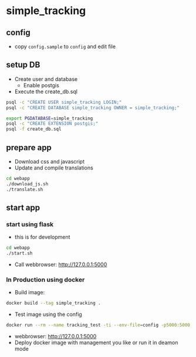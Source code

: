 # simple_tracking

## config

- copy `config.sample` to `config` and edit file

## setup DB

- Create user and database
  - Enable postgis
- Execute the create_db.sql

```bash
psql -c "CREATE USER simple_tracking LOGIN;"
psql -c "CREATE DATABASE simple_tracking OWNER = simple_tracking;"

export PGDATABASE=simple_tracking
psql -c "CREATE EXTENSION postgis;"
psql -f create_db.sql
```

## prepare app

- Download css and javascript
- Update and compile translations

```bash
cd webapp
./download_js.sh
./translate.sh
```

## start app

### start using flask
- this is for development
```bash
cd webapp
./start.sh
```

- Call webbrowser: http://127.0.0.1:5000

### In Production using docker
- Build image:
```bash
docker build --tag simple_tracking .
```
- Test image using the config
```bash
docker run --rm --name tracking_test -ti --env-file=config -p5000:5000 simple_tracking
```
- webbrowser: http://127.0.0.1:5000
- Deploy docker image with management you like or run it in deamon mode
